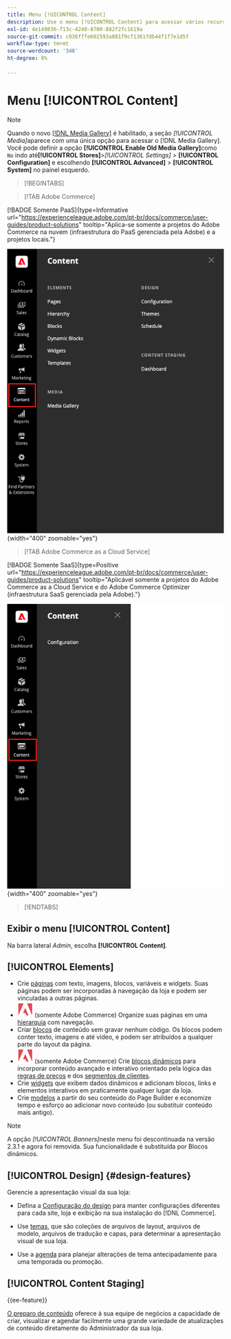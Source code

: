 ```yaml
---
title: Menu [!UICONTROL Content]
description: Use o menu [!UICONTROL Content] para acessar vários recursos para gerenciar o conteúdo na sua loja.
exl-id: 4e149836-f13c-4240-8700-882f2fc1619a
source-git-commit: c036fffe602593a801f9cf1361fdb44f1f7e1d5f
workflow-type: tm+mt
source-wordcount: '348'
ht-degree: 0%

---
```


# Menu [!UICONTROL Content]

>[!NOTE]
>
>Quando o novo [[!DNL Media Gallery]](media-gallery.md) é habilitado, a seção _[!UICONTROL Media]_&#x200B;aparece com uma única opção para acessar o [!DNL Media Gallery]. Você pode definir a opção **[!UICONTROL Enable Old Media Gallery]**&#x200B;como `No` indo até&#x200B;**[!UICONTROL Stores]**>_[!UICONTROL Settings]_ > **[!UICONTROL Configuration]** e escolhendo **[!UICONTROL Advanced]** > **[!UICONTROL System]** no painel esquerdo.

>[!BEGINTABS]

>[!TAB Adobe Commerce]

[!BADGE Somente PaaS]{type=Informative url="https://experienceleague.adobe.com/pt-br/docs/commerce/user-guides/product-solutions" tooltip="Aplica-se somente a projetos do Adobe Commerce na nuvem (infraestrutura do PaaS gerenciada pela Adobe) e a projetos locais."}

![O menu [!UICONTROL Content] exibido no Admin](./assets/admin-menu-content.png){width="400" zoomable="yes"}

>[!TAB Adobe Commerce as a Cloud Service]

[!BADGE Somente SaaS]{type=Positive url="https://experienceleague.adobe.com/pt-br/docs/commerce/user-guides/product-solutions" tooltip="Aplicável somente a projetos do Adobe Commerce as a Cloud Service e do Adobe Commerce Optimizer (infraestrutura SaaS gerenciada pela Adobe)."}

![O menu [!UICONTROL Content] exibido no Admin](./assets/admin-menu-content-accs.png){width="400" zoomable="yes"}

>[!ENDTABS]

## Exibir o menu [!UICONTROL Content]

Na barra lateral _Admin_, escolha **[!UICONTROL Content]**.

## [!UICONTROL Elements]

- Crie [páginas](pages.md) com texto, imagens, blocos, variáveis e widgets. Suas páginas podem ser incorporadas à navegação da loja e podem ser vinculadas a outras páginas.
- ![Adobe Commerce](../assets/adobe-logo.svg) (somente Adobe Commerce) Organize suas páginas em uma [hierarquia](page-hierarchy.md) com navegação.
- Criar [blocos](blocks.md) de conteúdo sem gravar nenhum código. Os blocos podem conter texto, imagens e até vídeo, e podem ser atribuídos a qualquer parte do layout da página.
- ![Adobe Commerce](../assets/adobe-logo.svg) (somente Adobe Commerce) Crie [blocos dinâmicos](dynamic-blocks.md) para incorporar conteúdo avançado e interativo orientado pela lógica das [regras de preços](../merchandising-promotions/introduction.md#promotions) e dos [segmentos de clientes](../customers/customer-segments.md).
- Crie [widgets](widgets.md) que exibem dados dinâmicos e adicionam blocos, links e elementos interativos em praticamente qualquer lugar da loja.
- Crie [modelos](../page-builder/templates.md) a partir do seu conteúdo do Page Builder e economize tempo e esforço ao adicionar novo conteúdo (ou substituir conteúdo mais antigo).

>[!NOTE]
>
>A opção _[!UICONTROL Banners]_&#x200B;neste menu foi descontinuada na versão 2.3.1 e agora foi removida. Sua funcionalidade é substituída por Blocos dinâmicos.

## [!UICONTROL Design] {#design-features}

Gerencie a apresentação visual da sua loja:

- Defina a [Configuração do design](configuration.md) para manter configurações diferentes para cada site, loja e exibição na sua instalação do [!DNL Commerce].

- Use [temas](themes.md), que são coleções de arquivos de layout, arquivos de modelo, arquivos de tradução e capas, para determinar a apresentação visual de sua loja.

- Use a [agenda](schedule.md) para planejar alterações de tema antecipadamente para uma temporada ou promoção.

## [!UICONTROL Content Staging]

{{ee-feature}}

[O preparo de conteúdo](content-staging.md) oferece à sua equipe de negócios a capacidade de criar, visualizar e agendar facilmente uma grande variedade de atualizações de conteúdo diretamente do Administrador da sua loja.
